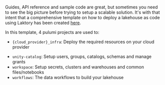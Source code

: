 Guides, API reference and sample code are great, but sometimes you need to see the big picture before trying to setup a scalable solution.
It's with that intent that a comprehensive template on how to deploy a lakehouse as code using Laktory has been created [here](https://github.com/okube-ai/lakehouse-as-code).

In this template, 4 pulumi projects are used to:

* `{cloud_provider}_infra`: Deploy the required resources on your cloud provider
- `unity-catalog`: Setup users, groups, catalogs, schemas and manage grants
- `workspace`: Setup secrets, clusters and warehouses and common files/notebooks
- `workflows`: The data workflows to build your lakehouse
